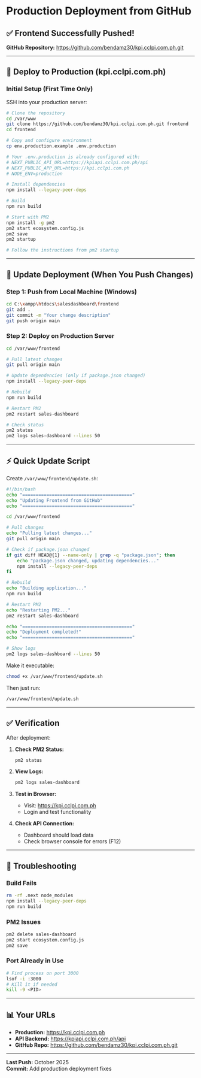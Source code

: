 # Production Deployment from GitHub

## ✅ Frontend Successfully Pushed!

**GitHub Repository:** https://github.com/bendamz30/kpi.cclpi.com.ph.git

---

## 🚀 Deploy to Production (kpi.cclpi.com.ph)

### Initial Setup (First Time Only)

SSH into your production server:

```bash
# Clone the repository
cd /var/www
git clone https://github.com/bendamz30/kpi.cclpi.com.ph.git frontend
cd frontend

# Copy and configure environment
cp env.production.example .env.production

# Your .env.production is already configured with:
# NEXT_PUBLIC_API_URL=https://kpiapi.cclpi.com.ph/api
# NEXT_PUBLIC_APP_URL=https://kpi.cclpi.com.ph
# NODE_ENV=production

# Install dependencies
npm install --legacy-peer-deps

# Build
npm run build

# Start with PM2
npm install -g pm2
pm2 start ecosystem.config.js
pm2 save
pm2 startup

# Follow the instructions from pm2 startup
```

---

## 🔄 Update Deployment (When You Push Changes)

### Step 1: Push from Local Machine (Windows)

```bash
cd C:\xampp\htdocs\salesdashboard\frontend
git add .
git commit -m "Your change description"
git push origin main
```

### Step 2: Deploy on Production Server

```bash
cd /var/www/frontend

# Pull latest changes
git pull origin main

# Update dependencies (only if package.json changed)
npm install --legacy-peer-deps

# Rebuild
npm run build

# Restart PM2
pm2 restart sales-dashboard

# Check status
pm2 status
pm2 logs sales-dashboard --lines 50
```

---

## ⚡ Quick Update Script

Create `/var/www/frontend/update.sh`:

```bash
#!/bin/bash
echo "========================================="
echo "Updating Frontend from GitHub"
echo "========================================="

cd /var/www/frontend

# Pull changes
echo "Pulling latest changes..."
git pull origin main

# Check if package.json changed
if git diff HEAD@{1} --name-only | grep -q "package.json"; then
    echo "package.json changed, updating dependencies..."
    npm install --legacy-peer-deps
fi

# Rebuild
echo "Building application..."
npm run build

# Restart PM2
echo "Restarting PM2..."
pm2 restart sales-dashboard

echo "========================================="
echo "Deployment completed!"
echo "========================================="

# Show logs
pm2 logs sales-dashboard --lines 50
```

Make it executable:
```bash
chmod +x /var/www/frontend/update.sh
```

Then just run:
```bash
/var/www/frontend/update.sh
```

---

## ✅ Verification

After deployment:

1. **Check PM2 Status:**
   ```bash
   pm2 status
   ```

2. **View Logs:**
   ```bash
   pm2 logs sales-dashboard
   ```

3. **Test in Browser:**
   - Visit: https://kpi.cclpi.com.ph
   - Login and test functionality

4. **Check API Connection:**
   - Dashboard should load data
   - Check browser console for errors (F12)

---

## 🔧 Troubleshooting

### Build Fails
```bash
rm -rf .next node_modules
npm install --legacy-peer-deps
npm run build
```

### PM2 Issues
```bash
pm2 delete sales-dashboard
pm2 start ecosystem.config.js
pm2 save
```

### Port Already in Use
```bash
# Find process on port 3000
lsof -i :3000
# Kill it if needed
kill -9 <PID>
```

---

## 📊 Your URLs

- **Production:** https://kpi.cclpi.com.ph
- **API Backend:** https://kpiapi.cclpi.com.ph/api
- **GitHub Repo:** https://github.com/bendamz30/kpi.cclpi.com.ph.git

---

**Last Push:** October 2025  
**Commit:** Add production deployment fixes

